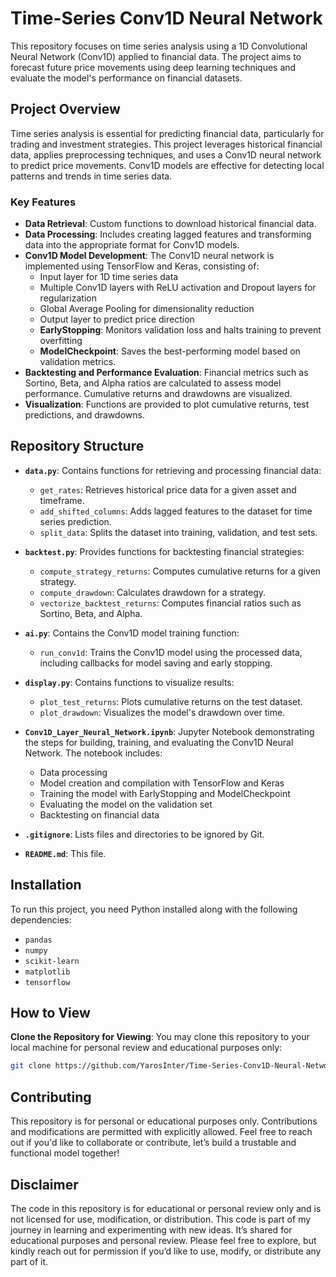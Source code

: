 # Time-Series Conv1D Neural Network

This repository focuses on time series analysis using a 1D Convolutional Neural Network (Conv1D) applied to financial data. The project aims to forecast future price movements using deep learning techniques and evaluate the model's performance on financial datasets.

## Project Overview

Time series analysis is essential for predicting financial data, particularly for trading and investment strategies. This project leverages historical financial data, applies preprocessing techniques, and uses a Conv1D neural network to predict price movements. Conv1D models are effective for detecting local patterns and trends in time series data.

### Key Features

- **Data Retrieval**: Custom functions to download historical financial data.
- **Data Processing**: Includes creating lagged features and transforming data into the appropriate format for Conv1D models.
- **Conv1D Model Development**: The Conv1D neural network is implemented using TensorFlow and Keras, consisting of:
  - Input layer for 1D time series data
  - Multiple Conv1D layers with ReLU activation and Dropout layers for regularization
  - Global Average Pooling for dimensionality reduction
  - Output layer to predict price direction
  - **EarlyStopping**: Monitors validation loss and halts training to prevent overfitting
  - **ModelCheckpoint**: Saves the best-performing model based on validation metrics.
- **Backtesting and Performance Evaluation**: Financial metrics such as Sortino, Beta, and Alpha ratios are calculated to assess model performance. Cumulative returns and drawdowns are visualized.
- **Visualization**: Functions are provided to plot cumulative returns, test predictions, and drawdowns.

## Repository Structure

- **`data.py`**: Contains functions for retrieving and processing financial data:
  - `get_rates`: Retrieves historical price data for a given asset and timeframe.
  - `add_shifted_columns`: Adds lagged features to the dataset for time series prediction.
  - `split_data`: Splits the dataset into training, validation, and test sets.

- **`backtest.py`**: Provides functions for backtesting financial strategies:
  - `compute_strategy_returns`: Computes cumulative returns for a given strategy.
  - `compute_drawdown`: Calculates drawdown for a strategy.
  - `vectorize_backtest_returns`: Computes financial ratios such as Sortino, Beta, and Alpha.

- **`ai.py`**: Contains the Conv1D model training function:
  - `run_conv1d`: Trains the Conv1D model using the processed data, including callbacks for model saving and early stopping.

- **`display.py`**: Contains functions to visualize results:
  - `plot_test_returns`: Plots cumulative returns on the test dataset.
  - `plot_drawdown`: Visualizes the model's drawdown over time.

- **`Conv1D_Layer_Neural_Network.ipynb`**: Jupyter Notebook demonstrating the steps for building, training, and evaluating the Conv1D Neural Network. The notebook includes:
  - Data processing
  - Model creation and compilation with TensorFlow and Keras
  - Training the model with EarlyStopping and ModelCheckpoint
  - Evaluating the model on the validation set
  - Backtesting on financial data

- **`.gitignore`**: Lists files and directories to be ignored by Git.

- **`README.md`**: This file.


## Installation

To run this project, you need Python installed along with the following dependencies:

- `pandas`
- `numpy`
- `scikit-learn`
- `matplotlib`
- `tensorflow`


## How to View

**Clone the Repository for Viewing**: You may clone this repository to your local machine for personal review and educational purposes only:
   ```bash 
   git clone https://github.com/YarosInter/Time-Series-Conv1D-Neural-Network.git
   ```
   
   
## Contributing

This repository is for personal or educational purposes only. Contributions and modifications are permitted with explicitly allowed. Feel free to reach out if you'd like to collaborate or contribute, let’s build a trustable and functional model together!


## Disclaimer

The code in this repository is for educational or personal review only and is not licensed for use, modification, or distribution. 
This code is part of my journey in learning and experimenting with new ideas. It’s shared for educational purposes and personal review. Please feel free to explore, but kindly reach out for permission if you’d like to use, modify, or distribute any part of it.
